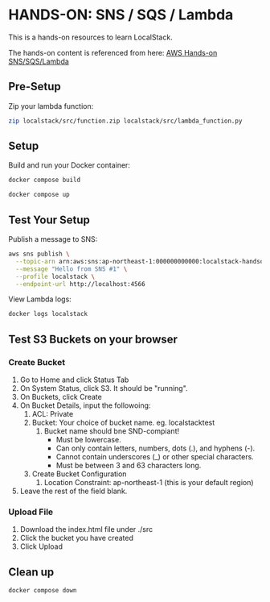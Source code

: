 # HANDS-ON: SNS / SQS / Lambda

This is a hands-on resources to learn LocalStack. 

The hands-on content is referenced from here: [AWS Hands-on SNS/SQS/Lambda](https://dcj71ciaiav4i.cloudfront.net/49D0D220-8D0F-11EB-8F39-FD9A62BABEEC/chapter3.html)

## Pre-Setup

Zip your lambda function:

```sh
zip localstack/src/function.zip localstack/src/lambda_function.py
```

## Setup

Build and run your Docker container:

```sh
docker compose build

docker compose up
```

## Test Your Setup

Publish a message to SNS:

```sh
aws sns publish \
  --topic-arn arn:aws:sns:ap-northeast-1:000000000000:localstack-handson \
  --message "Hello from SNS #1" \
  --profile localstack \
  --endpoint-url http://localhost:4566
```

View Lambda logs:

```sh
docker logs localstack
```

## Test S3 Buckets on your browser

### Create Bucket

1. Go to Home and click Status Tab
2. On System Status, click S3. It should be "running".
3. On Buckets, click Create
4. On Bucket Details, input the followoing:
   1. ACL: Private
   2. Bucket: Your choice of bucket name. eg. localstacktest
      1. Bucket name should bne SND-compiant!
          - Must be lowercase.
          - Can only contain letters, numbers, dots (.), and hyphens (-).
          - Cannot contain underscores (_) or other special characters.
          - Must be between 3 and 63 characters long.
   3. Create Bucket Configuration
      1. Location Constraint: ap-northeast-1 (this is your default region)
5. Leave the rest of the field blank.

### Upload File

1. Download the index.html file under ./src
2. Click the bucket you have created
3. Click Upload


## Clean up

```sh
docker compose down
```